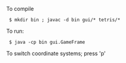 To compile

     $ mkdir bin ; javac -d bin gui/* tetris/*


To run:

     $ java -cp bin gui.GameFrame


To switch coordinate systems; press 'p'